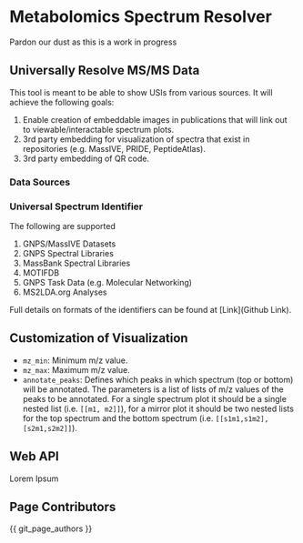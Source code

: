 # Metabolomics Spectrum Resolver

Pardon our dust as this is a work in progress

## Universally Resolve MS/MS Data

This tool is meant to be able to show USIs from various sources. It will achieve the following goals:

1. Enable creation of embeddable images in publications that will link out to viewable/interactable spectrum plots.
2. 3rd party embedding for visualization of spectra that exist in repositories (e.g. MassIVE, PRIDE, PeptideAtlas).
3. 3rd party embedding of QR code.

### Data Sources

### Universal Spectrum Identifier

The following are supported

1. GNPS/MassIVE Datasets
1. GNPS Spectral Libraries
1. MassBank Spectral Libraries
1. MOTIFDB
1. GNPS Task Data (e.g. Molecular Networking)
1. MS2LDA.org Analyses

Full details on formats of the identifiers can be found at [Link](Github Link). 

## Customization of Visualization

- `mz_min`: Minimum m/z value.
- `mz_max`: Maximum m/z value.
- `annotate_peaks`: Defines which peaks in which spectrum (top or bottom) will be annotated. The parameters is a list of lists of m/z values of the peaks to be annotated. For a single spectrum plot it should be a single nested list (i.e. `[[m1, m2]]`), for a mirror plot it should be two nested lists for the top spectrum and the bottom spectrum (i.e. `[[s1m1,s1m2],[s2m1,s2m2]]`).

## Web API

Lorem Ipsum

## Page Contributors

{{ git_page_authors }}
